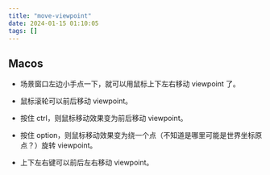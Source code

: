 ```yaml
---
title: "move-viewpoint"
date: 2024-01-15 01:10:05
tags: []
---
```

## Macos

- 场景窗口左边小手点一下，就可以用鼠标上下左右移动 viewpoint 了。

- 鼠标滚轮可以前后移动 viewpoint。

- 按住 ctrl，则鼠标移动效果变为前后移动 viewpoint。

- 按住 option，则鼠标移动效果变为绕一个点（不知道是哪里可能是世界坐标原点？）旋转 viewpoint。

- 上下左右键可以前后左右移动 viewpoint。

